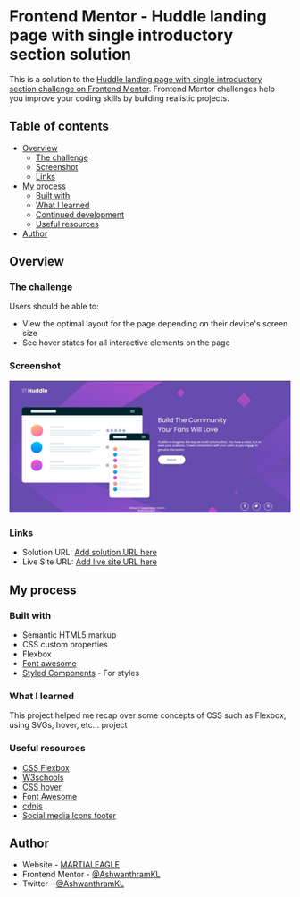 # Frontend Mentor - Huddle landing page with single introductory section solution

This is a solution to the [Huddle landing page with single introductory section challenge on Frontend Mentor](https://www.frontendmentor.io/challenges/huddle-landing-page-with-a-single-introductory-section-B_2Wvxgi0). Frontend Mentor challenges help you improve your coding skills by building realistic projects. 

## Table of contents

- [Overview](#overview)
  - [The challenge](#the-challenge)
  - [Screenshot](#screenshot)
  - [Links](#links)
- [My process](#my-process)
  - [Built with](#built-with)
  - [What I learned](#what-i-learned)
  - [Continued development](#continued-development)
  - [Useful resources](#useful-resources)
- [Author](#author)

## Overview

### The challenge

Users should be able to:

- View the optimal layout for the page depending on their device's screen size
- See hover states for all interactive elements on the page

### Screenshot

![Website screenshot](./images/website_screenshot.jpg)


### Links

- Solution URL: [Add solution URL here](https://your-solution-url.com)
- Live Site URL: [Add live site URL here](https://your-live-site-url.com)

## My process

### Built with

- Semantic HTML5 markup
- CSS custom properties
- Flexbox
- [Font awesome]()
- [Styled Components](https://styled-components.com/) - For styles

### What I learned

This project helped me recap over some concepts of CSS such as Flexbox, using SVGs, hover, etc... project

### Useful resources

- [CSS Flexbox](https://css-tricks.com/snippets/css/a-guide-to-flexbox/)
- [W3schools](https://www.w3schools.com/html/html_css.asp)
- [CSS hover](https://www.w3schools.com/csSref/sel_hover.asp)
- [Font Awesome](https://fontawesome.com/)
- [cdnjs](https://cdnjs.com/libraries/font-awesome)
- [Social media Icons footer](https://youtu.be/ETvRZgrcFj8)
## Author

- Website - [MARTIALEAGLE](https://github.com/AshwanthramKL)
- Frontend Mentor - [@AshwanthramKL](https://www.frontendmentor.io/profile/AshwanthramKL)
- Twitter - [@AshwanthramKL](https://www.twitter.com/AshwanthramKL)
